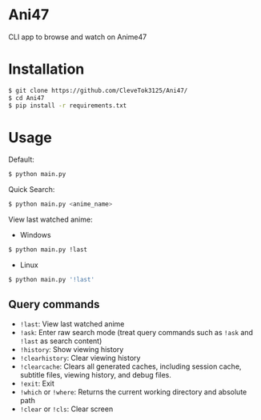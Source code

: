 # Ani47
CLI app to browse and watch on Anime47
# Installation
```bash
$ git clone https://github.com/CleveTok3125/Ani47/
$ cd Ani47
$ pip install -r requirements.txt
```
# Usage
Default:
```bash
$ python main.py
```
Quick Search:
```bash
$ python main.py <anime_name>
```
View last watched anime:
- Windows
```cmd
$ python main.py !last
```
- Linux
```bash
$ python main.py '!last'
```
## Query commands
- `!last`: View last watched anime
- `!ask`: Enter raw search mode (treat query commands such as `!ask` and `!last` as search content)
- `!history`: Show viewing history
- `!clearhistory`: Clear viewing history
- `!clearcache`: Clears all generated caches, including session cache, subtitle files, viewing history, and debug files.
- `!exit`: Exit
- `!which` or `!where`: Returns the current working directory and absolute path
- `!clear` or `!cls`: Clear screen